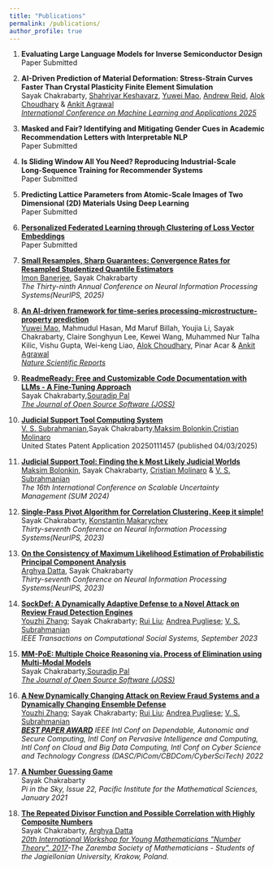 ```yaml
---
title: "Publications"
permalink: /publications/
author_profile: true
---
```


1. <b>Evaluating Large Language Models for Inverse Semiconductor Design </b><br>
Paper Submitted<br>

1. <b>AI-Driven Prediction of Material Deformation: Stress-Strain Curves Faster Than Crystal Plasticity Finite Element Simulation</b><br>
Sayak Chakrabarty, [Shahriyar Keshavarz](https://scholar.google.com/citations?user=6FYL0Z0AAAAJ&hl=en), [Yuwei Mao](https://scholar.google.com/citations?user=4SBeU1gAAAAJ&hl=en), [Andrew Reid](https://www.nist.gov/people/andrew-ce-reid), [Alok Choudhary](https://scholar.google.com/citations?user=6nvFl5sAAAAJ&hl=en) & [Ankit Agrawal](https://eecs.northwestern.edu/~ankitag/)<br>
<i>[International Conference on Machine Learning and Applications 2025](https://www.icmla-conference.org/icmla25/index.php)</i>

1. <b>Masked and Fair? Identifying and Mitigating Gender Cues in Academic Recommendation Letters with Interpretable NLP</b><br>
Paper Submitted<br>

1. <b>Is Sliding Window All You Need? Reproducing Industrial‑Scale Long‑Sequence Training for Recommender Systems</b><br>
Paper Submitted<br>

1. <b>Predicting Lattice Parameters from Atomic-Scale Images of Two Dimensional (2D) Materials Using Deep Learning</b><br>
Paper Submitted<br>

1. <b>[Personalized Federated Learning through Clustering of Loss Vector Embeddings](https://arxiv.org/pdf/2506.22427)</b><br>
Paper Submitted<br>

1. <b>[Small Resamples, Sharp Guarantees: Convergence Rates for Resampled Studentized Quantile Estimators](https://arxiv.org/pdf/2505.11725)</b><br>
[Imon Banerjee](https://ibanerj750.github.io/), Sayak Chakrabarty<br>
<i>The Thirty-ninth Annual Conference on Neural Information Processing Systems(NeurIPS, 2025)</i>

1. <b>[An AI-driven framework for time-series processing-microstructure-property prediction](https://www.nature.com/articles/s41598-025-06894-x)</b><br>
[Yuwei Mao](https://scholar.google.com/citations?user=4SBeU1gAAAAJ&hl=en), Mahmudul Hasan, Md Maruf Billah, Youjia Li, Sayak Chakrabarty, Claire Songhyun Lee, Kewei Wang, Muhammed Nur Talha Kilic, Vishu Gupta, Wei-keng Liao, [Alok Choudhary](https://scholar.google.com/citations?user=6nvFl5sAAAAJ&hl=en), Pinar Acar & [Ankit Agrawal](https://eecs.northwestern.edu/~ankitag/)<br>
<i>[Nature Scientific Reports](https://www.nature.com/srep/)</i>

1. <b>[ReadmeReady: Free and Customizable Code Documentation with LLMs - A Fine-Tuning Approach](https://www.theoj.org/joss-papers/joss.07489/10.21105.joss.07489.pdf)</b><br>
Sayak Chakrabarty,[Souradip Pal](https://souradipp76.github.io/)<br>
<i>[The Journal of Open Source Software (JOSS)](https://joss.theoj.org/)</i>

1. <b>[Judicial Support Tool Computing System](https://www.freepatentsonline.com/y2025/0111457.html)</b><br>
[V. S. Subrahmanian](https://vssubrah.github.io/),Sayak Chakrabarty,[Maksim Bolonkin](https://www.linkedin.com/in/maksim-bolonkin),[Cristian Molinaro](https://scholar.google.com/citations?user=UdYMo0gAAAAJ&hl=en)<br>
United States Patent Application 20250111457 (published 04/03/2025)<br>

1. <b>[Judicial Support Tool: Finding the k Most Likely Judicial Worlds](https://link.springer.com/chapter/10.1007/978-3-031-76235-2_5)</b><br>
[Maksim Bolonkin](https://www.linkedin.com/in/maksim-bolonkin), Sayak Chakrabarty, [Cristian Molinaro](https://scholar.google.com/citations?user=UdYMo0gAAAAJ&hl=en) & [V. S. Subrahmanian](https://vssubrah.github.io/) <br>
<i>The 16th International Conference on Scalable Uncertainty Management (SUM 2024)</i>

1. <b>[Single-Pass Pivot Algorithm for Correlation Clustering. Keep it simple!](https://arxiv.org/pdf/2305.13560.pdf)</b><br>
Sayak Chakrabarty, [Konstantin Makarychev](https://konstantin.makarychev.net/)<br>
<i>Thirty-seventh Conference on Neural Information Processing Systems(NeurIPS, 2023)</i>

1. <b>[On the Consistency of Maximum Likelihood Estimation of Probabilistic Principal Component Analysis](https://arxiv.org/pdf/2311.05046.pdf)</b><br>
[Arghya Datta](https://www.linkedin.com/in/arghya-d-66a450195/), Sayak Chakrabarty<br>
<i>Thirty-seventh Conference on Neural Information Processing Systems(NeurIPS, 2023)</i>

1. <b>[SockDef: A Dynamically Adaptive Defense to a Novel Attack on Review Fraud Detection Engines](https://ieeexplore.ieee.org/abstract/document/10285721)</b><br>
[Youzhi Zhang](https://youzhi333.github.io/index.html); Sayak Chakrabarty; [Rui Liu](https://www.linkedin.com/in/rui-liu-70b16081); [Andrea Pugliese](https://sites.google.com/unical.it/andreapugliese); [V. S. Subrahmanian](https://vssubrah.github.io/)<br>
<i> IEEE Transactions on Computational Social Systems, September 2023</i>

1. <b>[MM-PoE: Multiple Choice Reasoning via. Process of Elimination using Multi-Modal Models](https://joss.theoj.org/papers/10.21105/joss.07783)</b><br>
Sayak Chakrabarty,[Souradip Pal](https://souradipp76.github.io/)<br>
<i>[The Journal of Open Source Software (JOSS)](https://joss.theoj.org/)</i>

1. <b>[A New Dynamically Changing Attack on Review Fraud Systems and a Dynamically Changing Ensemble Defense](https://ieeexplore.ieee.org/abstract/document/9927814)</b><br>
[Youzhi Zhang](https://youzhi333.github.io/index.html); Sayak Chakrabarty; [Rui Liu](https://www.linkedin.com/in/rui-liu-70b16081); [Andrea Pugliese](https://sites.google.com/unical.it/andreapugliese); [V. S. Subrahmanian](https://vssubrah.github.io/)<br>
<i><b>[BEST PAPER AWARD](https://drive.google.com/file/d/1CcPke3MNfNuAbr2ZxwhWI8w_0YWHitQF/view?usp=sharing)</b> IEEE Intl Conf on Dependable, Autonomic and Secure Computing, Intl Conf on Pervasive Intelligence and Computing, Intl Conf on Cloud and Big Data Computing, Intl Conf on Cyber Science and Technology Congress (DASC/PiCom/CBDCom/CyberSciTech) 2022</i>

1. <b>[A Number Guessing Game](https://media.pims.math.ca/pi_in_sky/pi22.pdf)</b><br>
Sayak Chakrabarty<br>
<i>Pi in the Sky, Issue 22, Pacific Institute for the Mathematical Sciences, January 2021</i>

1. <b>[The Repeated Divisor Function and Possible Correlation with Highly Composite Numbers](https://www.researchgate.net/publication/316596873_The_Repeated_Divisor_Function_and_Possible_Correlation_with_Highly_Composite_Numbers)</b><br>
Sayak Chakrabarty, [Arghya Datta](https://www.linkedin.com/in/arghya-d-66a450195/)<br>
<i>[20th International Workshop for Young Mathematicians "Number Theory", 2017](http://kmsuj.im.uj.edu.pl/workshop2017/index.php%3Faction=history.html)-The Zaremba Society of Mathematicians - Students of the Jagiellonian University, Krakow, Poland.</i>